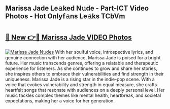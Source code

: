 ## Marissa Jade Le𝚊ked N𝚞de - Part-ICT Video Photos - Hot Onlyf𝚊ns Le𝚊ks TCbVm

# <h2><a href="http://ac22340.deff.icu/?id=Marissa+Jade">🔗 New 👉🔴 Marissa Jade VIDEO Photos</a></h2>

[![Marissa Jade N𝚞des](https://i.imgur.com/rIISA9y.gif)](http://ac22340.deff.icu/?id=Marissa+Jade)
With her soulful voice, introspective lyrics, and genuine connection with her audience, Marissa Jade is poised for a bright future. Her music transcends genres, offering a relatable and therapeutic experience for listeners. As she continues to grow and share her stories, she inspires others to embrace their vulnerabilities and find strength in their uniqueness. Marissa Jade is a rising star in the indie-pop scene. With a voice that evokes vulnerability and strength in equal measure, she crafts heartfelt songs that resonate with audiences on a deeply personal level. Her music tackles complex themes like mental health, heartbreak, and societal expectations, making her a voice for her generation.
